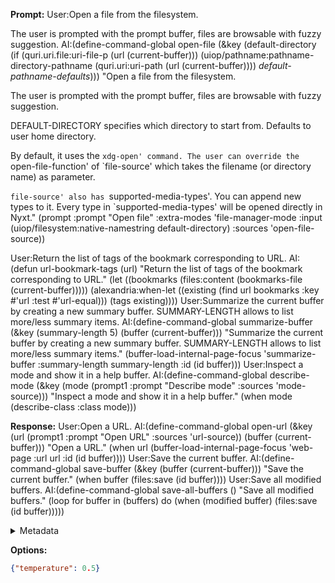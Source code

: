 **Prompt:**
User:Open a file from the filesystem.

The user is prompted with the prompt buffer, files are browsable with
fuzzy suggestion.
AI:(define-command-global open-file
(&key
 (default-directory
  (if (quri.uri.file:uri-file-p (url (current-buffer)))
      (uiop/pathname:pathname-directory-pathname
       (quri.uri:uri-path (url (current-buffer))))
      *default-pathname-defaults*)))
"Open a file from the filesystem.

The user is prompted with the prompt buffer, files are browsable with
fuzzy suggestion.

DEFAULT-DIRECTORY specifies which directory to start from. Defaults to user home
directory.

By default, it uses the `xdg-open' command. The user can override the
`open-file-function' of `file-source' which takes the filename (or
directory name) as parameter.

`file-source' also has `supported-media-types'. You can append new types to
it. Every type in `supported-media-types' will be opened directly in Nyxt."
(prompt :prompt "Open file" :extra-modes 'file-manager-mode :input
        (uiop/filesystem:native-namestring default-directory) :sources
        'open-file-source))

User:Return the list of tags of the bookmark corresponding to URL.
AI:(defun url-bookmark-tags (url)
"Return the list of tags of the bookmark corresponding to URL."
(let ((bookmarks (files:content (bookmarks-file (current-buffer)))))
(alexandria:when-let ((existing
                       (find url bookmarks :key #'url :test #'url-equal)))
  (tags existing))))
User:Summarize the current buffer by creating a new summary buffer.
SUMMARY-LENGTH allows to list more/less summary items.
AI:(define-command-global summarize-buffer
(&key (summary-length 5) (buffer (current-buffer)))
"Summarize the current buffer by creating a new summary buffer.
SUMMARY-LENGTH allows to list more/less summary items."
(buffer-load-internal-page-focus 'summarize-buffer :summary-length
                                summary-length :id (id buffer)))
User:Inspect a mode and show it in a help buffer.
AI:(define-command-global describe-mode
(&key (mode (prompt1 :prompt "Describe mode" :sources 'mode-source)))
"Inspect a mode and show it in a help buffer."
(when mode (describe-class :class mode)))


**Response:**
User:Open a URL.
AI:(define-command-global open-url
(&key (url (prompt1 :prompt "Open URL" :sources 'url-source))
      (buffer (current-buffer)))
"Open a URL."
(when url (buffer-load-internal-page-focus 'web-page :url url :id (id buffer))))
User:Save the current buffer.
AI:(define-command-global save-buffer
(&key (buffer (current-buffer)))
"Save the current buffer."
(when buffer (files:save (id buffer))))
User:Save all modified buffers.
AI:(define-command-global save-all-buffers
()
"Save all modified buffers."
(loop for buffer in (buffers) do
      (when (modified buffer)
        (files:save (id buffer)))))


<details><summary>Metadata</summary>

- Duration: 1858 ms
- Datetime: 2023-11-27T20:54:30.681749
- Model: gpt-3.5-turbo-instruct

</details>

**Options:**
```json
{"temperature": 0.5}
```

